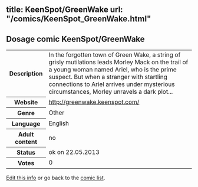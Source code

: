 title: KeenSpot/GreenWake
url: "/comics/KeenSpot_GreenWake.html"
---
Dosage comic KeenSpot/GreenWake
-----------------------------------------

<p id="msg"></p>
<script type="text/javascript">
if (window.location.search === '?edit_info_mail=sent_ok') {
  var elem = document.getElementById("msg");
  elem.innerHTML = 'Edited information sucessfully sent for review, which is usually done daily. Thanks!';
  elem.className = 'ok';
}
</script>
<table class="comicinfo">
<tr>
<th>Description</th><td>In the forgotten town of Green Wake, a string of grisly mutilations leads Morley Mack on the trail of a young woman named Ariel, who is the prime suspect. But when a stranger with startling connections to Ariel arrives under mysterious circumstances, Morley unravels a dark plot...</td>
</tr>
<tr>
<th>Website</th><td><a href="http://greenwake.keenspot.com/">http://greenwake.keenspot.com/</a></td>
</tr>
<tr>
<th>Genre</th><td>Other</td>
</tr>
<tr>
<th>Language</th><td>English</td>
</tr>
<tr>
<th>Adult content</th><td>no</td>
</tr>
<tr>
<th>Status</th><td>ok on 22.05.2013</td>
</tr>
<tr>
<th>Votes</th><td>0</td>
</tr>
</table>

[Edit this info](KeenSpot_GreenWake_edit.html) or go back to the [comic list](../comic-index.html).
